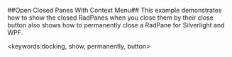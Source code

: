 ##Open Closed Panes With Context Menu##
This example demonstrates how to show the closed RadPanes when you close them by their close button also shows how to permanently close a RadPane for Silverlight and WPF.

<keywords:docking, show, permanently, button>